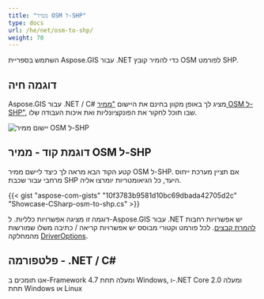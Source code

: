 ```yaml
---
title: "ממיר OSM ל-SHP"
type: docs
url: /he/net/osm-to-shp/
weight: 70
---
```


השתמש בספריית Aspose.GIS עבור .NET כדי להמיר קובץ OSM לפורמט SHP.

## **דוגמה חיה**

Aspose.GIS עבור .NET / C# מציג לך באופן מקוון בחינם את היישום ["ממיר OSM ל-SHP"](https://products.aspose.app/gis/conversion/osm-to-shp), שבו תוכל לחקור את הפונקציונליות ואת איכות העבודה שלו.

![יישום ממיר OSM ל-SHP](conversion.png)

## **דוגמת קוד - ממיר OSM ל-SHP**

קטע הקוד הבא מראה לך כיצד ליישם ממיר OSM ל-SHP. אם תציין מערכת ייחוס מרחבי עבור שכבת SHP היעד, כל הגיאומטריות יומרצו אליה. 

{{< gist "aspose-com-gists" "10f3783b9581d10bc69dbada42705d2c" "Showcase-CSharp-osm-to-shp.cs" >}}

דוגמה זו מציגה אפשרויות כלליות. ל-Aspose.GIS עבור .NET יש אפשרויות רחבות [להמרת קבצים](https://docs.aspose.com/gis/net/vector-layers/). לכל פורמט וקטורי מבוסס יש אפשרויות קריאה / כתיבה משלו שמורשות מהמחלקה [DriverOptions](https://reference.aspose.com/gis/net/aspose.gis/driveroptions).

## **פלטפורמה - .NET / C#**

אנו תומכים ב-Framework 4.7 ומעלה תחת Windows, ו-.NET Core 2.0 ומעלה תחת Windows או Linux
